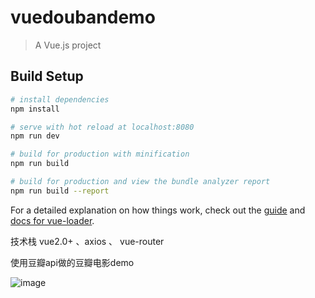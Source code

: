 ﻿# vuedoubandemo

> A Vue.js project

## Build Setup

``` bash
# install dependencies
npm install

# serve with hot reload at localhost:8080
npm run dev

# build for production with minification
npm run build

# build for production and view the bundle analyzer report
npm run build --report
```

For a detailed explanation on how things work, check out the [guide](http://vuejs-templates.github.io/webpack/) and [docs for vue-loader](http://vuejs.github.io/vue-loader).

技术栈 vue2.0+ 、axios 、 vue-router   

使用豆瓣api做的豆瓣电影demo

![image](https://github.com/WWongs/vue/blob/master/vueDoubanDemo/introduce/GIF.gif)
